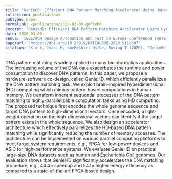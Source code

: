 ```yaml
---
title: "GenieHD: Efficient DNA Pattern Matching Accelerator Using Hyperdimensional Computing"
collection: publications
pubtype: paper
permalink: /publication/2020-03-09-geniehd
excerpt: 'GenieHD: Efficient DNA Pattern Matching Accelerator Using Hyperdimensional Computing'
date: 2020-03-09
venue: 'IEEE/ACM Design Automation and Test in Europe Conference (DATE) 2020'
paperurl: 'https://doi.org/10.23919/DATE48585.2020.9116397'
citation: 'Kim Y, Imani M, <b>Moshiri N</b>, Rosing T (2020). "GenieHD: Efficient DNA Pattern Matching Accelerator Using Hyperdimensional Computing." <i>IEEE/ACM Design Automation and Test in Europe Conference (DATE) 2020</i>. <a href="https://doi.org/10.23919/DATE48585.2020.9116397" target="_blank">doi:10.23919/DATE48585.2020.9116397</a>'
---
```

DNA pattern matching is widely applied in many bioinformatics applications. The increasing volume of the DNA data exacerbates the runtime and power consumption to discover DNA patterns. In this paper, we propose a hardware-software co-design, called GenieHD, which efficiently parallelizes the DNA pattern matching task. We exploit brain-inspired hyperdimensional (HD) computing which mimics pattern-based computations in human memory. We transform inherent sequential processes of the DNA pattern matching to highly-parallelizable computation tasks using HD computing. The proposed technique first encodes the whole genome sequence and target DNA pattern to high-dimensional vectors. Once encoded, a light-weight operation on the high-dimensional vectors can identify if the target pattern exists in the whole sequence. We also design an accelerator architecture which effectively parallelizes the HD-based DNA pattern matching while significantly reducing the number of memory accesses. The architecture can be implemented on various parallel computing platforms to meet target system requirements, e.g., FPGA for low-power devices and ASIC for high-performance systems. We evaluate GenieHD on practical large-size DNA datasets such as human and Escherichia Coli genomes. Our evaluation shows that GenieHD significantly accelerates the DNA matching procedure, e.g., 44.4× speedup and 54.1× higher energy efficiency as compared to a state-of-the-art FPGA-based design.
